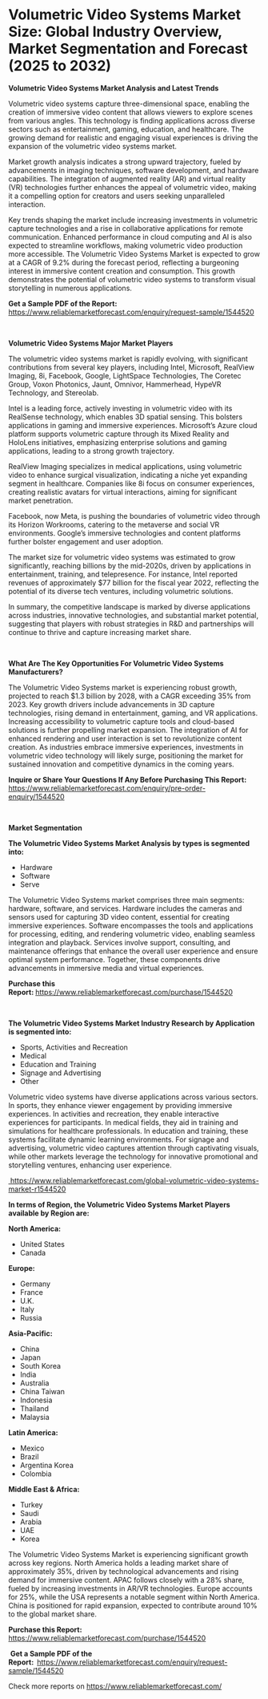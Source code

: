 <p><h1>Volumetric Video Systems Market Size: Global Industry Overview, Market Segmentation and Forecast (2025 to 2032)</h1></p><p><strong>Volumetric Video Systems Market Analysis and Latest Trends</strong></p>
<p><p>Volumetric video systems capture three-dimensional space, enabling the creation of immersive video content that allows viewers to explore scenes from various angles. This technology is finding applications across diverse sectors such as entertainment, gaming, education, and healthcare. The growing demand for realistic and engaging visual experiences is driving the expansion of the volumetric video systems market.</p><p>Market growth analysis indicates a strong upward trajectory, fueled by advancements in imaging techniques, software development, and hardware capabilities. The integration of augmented reality (AR) and virtual reality (VR) technologies further enhances the appeal of volumetric video, making it a compelling option for creators and users seeking unparalleled interaction.</p><p>Key trends shaping the market include increasing investments in volumetric capture technologies and a rise in collaborative applications for remote communication. Enhanced performance in cloud computing and AI is also expected to streamline workflows, making volumetric video production more accessible. The Volumetric Video Systems Market is expected to grow at a CAGR of 9.2% during the forecast period, reflecting a burgeoning interest in immersive content creation and consumption. This growth demonstrates the potential of volumetric video systems to transform visual storytelling in numerous applications.</p></p>
<p><strong>Get a Sample PDF of the Report:&nbsp;</strong> <a href="https://www.reliablemarketforecast.com/enquiry/request-sample/1544520?utm_campaign=2301&utm_medium=2&utm_source=Github&utm_content=ia&utm_term=11032025&utm_id=volumetric-video-systems">https://www.reliablemarketforecast.com/enquiry/request-sample/1544520</a></p>
<p>&nbsp;</p>
<p><strong>Volumetric Video Systems Major Market Players</strong></p>
<p><p>The volumetric video systems market is rapidly evolving, with significant contributions from several key players, including Intel, Microsoft, RealView Imaging, 8i, Facebook, Google, LightSpace Technologies, The Coretec Group, Voxon Photonics, Jaunt, Omnivor, Hammerhead, HypeVR Technology, and Stereolab. </p><p>Intel is a leading force, actively investing in volumetric video with its RealSense technology, which enables 3D spatial sensing. This bolsters applications in gaming and immersive experiences. Microsoft’s Azure cloud platform supports volumetric capture through its Mixed Reality and HoloLens initiatives, emphasizing enterprise solutions and gaming applications, leading to a strong growth trajectory.</p><p>RealView Imaging specializes in medical applications, using volumetric video to enhance surgical visualization, indicating a niche yet expanding segment in healthcare. Companies like 8i focus on consumer experiences, creating realistic avatars for virtual interactions, aiming for significant market penetration.</p><p>Facebook, now Meta, is pushing the boundaries of volumetric video through its Horizon Workrooms, catering to the metaverse and social VR environments. Google’s immersive technologies and content platforms further bolster engagement and user adoption.</p><p>The market size for volumetric video systems was estimated to grow significantly, reaching billions by the mid-2020s, driven by applications in entertainment, training, and telepresence. For instance, Intel reported revenues of approximately $77 billion for the fiscal year 2022, reflecting the potential of its diverse tech ventures, including volumetric solutions.</p><p>In summary, the competitive landscape is marked by diverse applications across industries, innovative technologies, and substantial market potential, suggesting that players with robust strategies in R&D and partnerships will continue to thrive and capture increasing market share.</p></p>
<p>&nbsp;</p>
<p><strong>What Are The Key Opportunities For Volumetric Video Systems Manufacturers?</strong></p>
<p><p>The Volumetric Video Systems market is experiencing robust growth, projected to reach $1.3 billion by 2028, with a CAGR exceeding 35% from 2023. Key growth drivers include advancements in 3D capture technologies, rising demand in entertainment, gaming, and VR applications. Increasing accessibility to volumetric capture tools and cloud-based solutions is further propelling market expansion. The integration of AI for enhanced rendering and user interaction is set to revolutionize content creation. As industries embrace immersive experiences, investments in volumetric video technology will likely surge, positioning the market for sustained innovation and competitive dynamics in the coming years.</p></p>
<p><strong>Inquire or Share Your Questions If Any Before Purchasing This Report:</strong> <a href="https://www.reliablemarketforecast.com/enquiry/pre-order-enquiry/1544520?utm_campaign=2301&utm_medium=2&utm_source=Github&utm_content=ia&utm_term=11032025&utm_id=volumetric-video-systems">https://www.reliablemarketforecast.com/enquiry/pre-order-enquiry/1544520</a></p>
<p>&nbsp;</p>
<p><strong>Market Segmentation</strong></p>
<p><strong>The Volumetric Video Systems Market Analysis by types is segmented into:</strong></p>
<p><ul><li>Hardware</li><li>Software</li><li>Serve</li></ul></p>
<p><p>The Volumetric Video Systems market comprises three main segments: hardware, software, and services. Hardware includes the cameras and sensors used for capturing 3D video content, essential for creating immersive experiences. Software encompasses the tools and applications for processing, editing, and rendering volumetric video, enabling seamless integration and playback. Services involve support, consulting, and maintenance offerings that enhance the overall user experience and ensure optimal system performance. Together, these components drive advancements in immersive media and virtual experiences.</p></p>
<p><strong>Purchase this Report:&nbsp;</strong><a href="https://www.reliablemarketforecast.com/purchase/1544520?utm_campaign=2301&utm_medium=2&utm_source=Github&utm_content=ia&utm_term=11032025&utm_id=volumetric-video-systems">https://www.reliablemarketforecast.com/purchase/1544520</a></p>
<p>&nbsp;</p>
<p><strong>The Volumetric Video Systems Market Industry Research by Application is segmented into:</strong></p>
<p><ul><li>Sports, Activities and Recreation</li><li>Medical</li><li>Education and Training</li><li>Signage and Advertising</li><li>Other</li></ul></p>
<p><p>Volumetric video systems have diverse applications across various sectors. In sports, they enhance viewer engagement by providing immersive experiences. In activities and recreation, they enable interactive experiences for participants. In medical fields, they aid in training and simulations for healthcare professionals. In education and training, these systems facilitate dynamic learning environments. For signage and advertising, volumetric video captures attention through captivating visuals, while other markets leverage the technology for innovative promotional and storytelling ventures, enhancing user experience.</p></p>
<p><a href="https://www.reliablemarketforecast.com/global-volumetric-video-systems-market-r1544520?utm_campaign=2301&utm_medium=2&utm_source=Github&utm_content=ia&utm_term=11032025&utm_id=volumetric-video-systems">&nbsp;https://www.reliablemarketforecast.com/global-volumetric-video-systems-market-r1544520</a></p>
<p><strong>In terms of Region, the Volumetric Video Systems Market Players available by Region are:</strong></p>
<p>
    <p> <strong> North America: </strong>
        <ul>
            <li>United States</li>
            <li>Canada</li>
        </ul>
        </p> 
    <p> <strong> Europe: </strong>
        <ul>
            <li>Germany</li>
            <li>France</li>
            <li>U.K.</li>
            <li>Italy</li>
            <li>Russia</li>
        </ul>
        </p> 
    <p> <strong> Asia-Pacific: </strong>
        <ul>
            <li>China</li>
            <li>Japan</li>
            <li>South Korea</li>
            <li>India</li>
            <li>Australia</li>
            <li>China Taiwan</li>
            <li>Indonesia</li>
            <li>Thailand</li>
            <li>Malaysia</li>
        </ul>
        </p> 
    <p> <strong> Latin America: </strong>
        <ul>
            <li>Mexico</li>
            <li>Brazil</li>
            <li>Argentina Korea</li>
            <li>Colombia</li>
        </ul>
        </p> 
    <p> <strong> Middle East & Africa: </strong>
        <ul>
            <li>Turkey</li>
            <li>Saudi</li>
            <li>Arabia</li>
            <li>UAE</li>
            <li>Korea</li>
        </ul>
    </p>
    </p>
<p><p>The Volumetric Video Systems Market is experiencing significant growth across key regions. North America holds a leading market share of approximately 35%, driven by technological advancements and rising demand for immersive content. APAC follows closely with a 28% share, fueled by increasing investments in AR/VR technologies. Europe accounts for 25%, while the USA represents a notable segment within North America. China is positioned for rapid expansion, expected to contribute around 10% to the global market share.</p></p>
<p><strong>Purchase this Report: </strong><a href="https://www.reliablemarketforecast.com/purchase/1544520?utm_campaign=2301&utm_medium=2&utm_source=Github&utm_content=ia&utm_term=11032025&utm_id=volumetric-video-systems">https://www.reliablemarketforecast.com/purchase/1544520</a></p>
<p>&nbsp;<strong>Get a Sample PDF of the Report:&nbsp;&nbsp;</strong><a href="https://www.reliablemarketforecast.com/enquiry/request-sample/1544520?utm_campaign=2301&utm_medium=2&utm_source=Github&utm_content=ia&utm_term=11032025&utm_id=volumetric-video-systems">https://www.reliablemarketforecast.com/enquiry/request-sample/1544520</a></p>
<p><strong></strong></p>
<p>Check more reports on <a href="https://www.reliablemarketforecast.com/?utm_campaign=2301&utm_medium=2&utm_source=Github&utm_content=ia&utm_term=11032025&utm_id=volumetric-video-systems">https://www.reliablemarketforecast.com/</a></p>